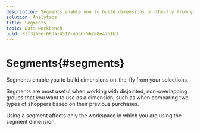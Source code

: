 ```yaml
---
description: Segments enable you to build dimensions on-the-fly from your selections.
solution: Analytics
title: Segments
topic: Data workbench
uuid: 83f326ee-68da-4512-a566-562e8e4761b3
---
```


# Segments{#segments}

Segments enable you to build dimensions on-the-fly from your selections.

 Segments are most useful when working with disjointed, non-overlapping groups that you want to use as a dimension, such as when comparing two types of shoppers based on their previous purchases.

Using a segment affects only the workspace in which you are using the segment dimension. 
